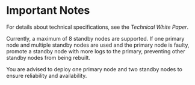 # Important Notes<a name="EN-US_TOPIC_0289899192"></a>

For details about technical specifications, see the  _Technical White Paper_.

Currently, a maximum of 8 standby nodes are supported. If one primary node and multiple standby nodes are used and the primary node is faulty, promote a standby node with more logs to the primary, preventing other standby nodes from being rebuilt.

You are advised to deploy one primary node and two standby nodes to ensure reliability and availability.

